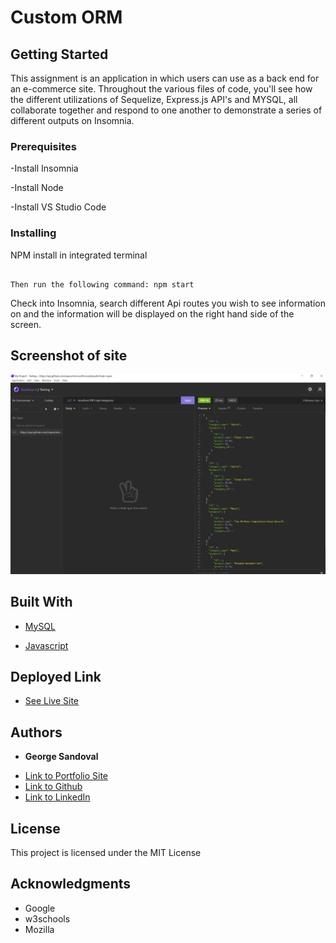 # Custom ORM 


## Getting Started

This assignment is an application in which users can use as a back end for an e-commerce site. Throughout the various files of code, you'll see how the different utilizations of Sequelize, Express.js API's and MYSQL, all collaborate together and respond to one another to demonstrate a series of different outputs on Insomnia. 


### Prerequisites

-Install Insomnia

-Install Node

-Install VS Studio Code


### Installing

NPM install in integrated terminal

```

Then run the following command: npm start

```
Check into Insomnia, search different Api routes you wish to see information on and the information will be displayed on the right hand side of the screen.

## Screenshot of site

![Image](Insomnia.png)




## Built With

* [MySQL](https://dev.mysql.com/doc/)

* [Javascript](https://developer.mozilla.org/en-US/docs/Web/JavaScript)

## Deployed Link

* [See Live Site](https://gsandoval09.github.io/CustomORM/)


## Authors

* **George Sandoval** 

- [Link to Portfolio Site](https://gsandoval09.github.io/UpdatedProfessionalPortfolio/)
- [Link to Github](https://github.com/gsandoval09)
- [Link to LinkedIn](www.linkedin.com/in/george-sandoval-4467641b3)



## License

This project is licensed under the MIT License 

## Acknowledgments

* Google
* w3schools
* Mozilla
